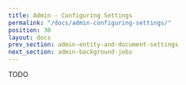 ```yaml
---
title: Admin - Configuring Settings
permalink: "/docs/admin-configuring-settings/"
position: 30
layout: docs
prev_section: admin-entity-and-document-settings
next_section: admin-background-jobs
---
```


TODO
